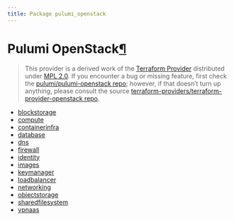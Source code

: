 ```yaml
---
title: Package pulumi_openstack
---
```


<div class="section" id="pulumi-openstack">
<h1>Pulumi OpenStack<a class="headerlink" href="#pulumi-openstack" title="Permalink to this headline">¶</a></h1>
<blockquote>
<div><p>This provider is a derived work of the <a class="reference external" href="https://github.com/terraform-providers/terraform-provider-openstack">Terraform Provider</a> distributed under
<a class="reference external" href="https://www.mozilla.org/en-US/MPL/2.0/">MPL 2.0</a>. If you encounter a bug or missing feature, first check the
<a class="reference external" href="https://github.com/pulumi/pulumi-openstack/issues">pulumi/pulumi-openstack repo</a>; however, if that doesn’t turn up
anything, please consult the source <a class="reference external" href="https://github.com/terraform-providers/terraform-provider-openstack/issues">terraform-providers/terraform-provider-openstack repo</a>.</p>
</div></blockquote>
<div class="toctree-wrapper compound">
<ul>
<li class="toctree-l1"><a class="reference internal" href="blockstorage/">blockstorage</a></li>
<li class="toctree-l1"><a class="reference internal" href="compute/">compute</a></li>
<li class="toctree-l1"><a class="reference internal" href="containerinfra/">containerinfra</a></li>
<li class="toctree-l1"><a class="reference internal" href="database/">database</a></li>
<li class="toctree-l1"><a class="reference internal" href="dns/">dns</a></li>
<li class="toctree-l1"><a class="reference internal" href="firewall/">firewall</a></li>
<li class="toctree-l1"><a class="reference internal" href="identity/">identity</a></li>
<li class="toctree-l1"><a class="reference internal" href="images/">images</a></li>
<li class="toctree-l1"><a class="reference internal" href="keymanager/">keymanager</a></li>
<li class="toctree-l1"><a class="reference internal" href="loadbalancer/">loadbalancer</a></li>
<li class="toctree-l1"><a class="reference internal" href="networking/">networking</a></li>
<li class="toctree-l1"><a class="reference internal" href="objectstorage/">objectstorage</a></li>
<li class="toctree-l1"><a class="reference internal" href="sharedfilesystem/">sharedfilesystem</a></li>
<li class="toctree-l1"><a class="reference internal" href="vpnaas/">vpnaas</a></li>
</ul>
</div>
</div>
